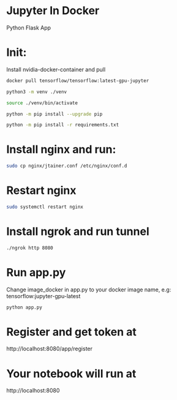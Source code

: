 # Jupyter In Docker 
Python Flask App

# Init:
Install nvidia-docker-container and pull
```bash
docker pull tensorflow/tensorflow:latest-gpu-jupyter
```
```bash
python3 -m venv ./venv
```
```bash
source ./venv/bin/activate
```
```bash
python -m pip install --upgrade pip
```
```bash
python -m pip install -r requirements.txt
```
# Install nginx and run:
```bash
sudo cp nginx/jtainer.conf /etc/nginx/conf.d
```
# Restart nginx
```bash
sudo systemctl restart nginx
```

# Install ngrok and run tunnel
```bash
./ngrok http 8080
```
# Run app.py
Change image_docker in app.py to your docker image name, e.g: tensorflow:jupyter-gpu-latest

```bash
python app.py
```
# Register and get token at
http://localhost:8080/app/register

# Your notebook will run at 
http://localhost:8080